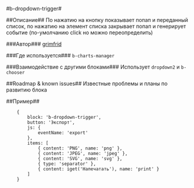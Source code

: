 #b-dropdown-trigger#

##Описание##
По нажатию на кнопку показывает попап и переданный список, по нажатию на элемент списка
закрывает попап и генерирует событие (по-умолчанию click но можно переопределить)

###Автор### 
[grimfrid](https://staff.yandex-team.ru/grimfrid )

###Где используется###
`b-charts-manager`
   
###Взаимодействие с другими блоками###
Использует `dropdown2` и `b-chooser`

##Roadmap & known issues##
Известные проблемы и планы по развитию блока

##Пример##

```
    {
        block: 'b-dropdown-trigger',
        button: 'Экспорт',
        js: {
            eventName: 'export'
        },
        items: [
            { content: 'PNG', name: 'png' },
            { content: 'JPEG', name: 'jpeg' },
            { content: 'SVG', name: 'svg' },
            { type: 'separator' },
            { content: iget('Напечатать'), name: 'print' }
        ]
    }

```
